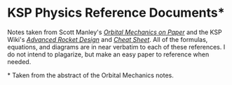 # KSP Physics Reference Documents\*

Notes taken from Scott Manley's [*Orbital Mechanics on Paper*](https://www.youtube.com/watch?v=QXPhQKkOcYM&list=PLYu7z3I8tdEm-oVAzO8EHRAqAFG5RmNPl) and the KSP Wiki's [*Advanced Rocket Design*](http://wiki.kerbalspaceprogram.com/wiki/Cheat_sheet) and [*Cheat Sheet*](http://wiki.kerbalspaceprogram.com/wiki/Tutorial:Advanced_Rocket_Design). All of the formulas, equations, and diagrams are in near verbatim to each of these references. I do not intend to plagarize, but make an easy paper to reference when needed.

\* Taken from the abstract of the Orbital Mechanics notes.
